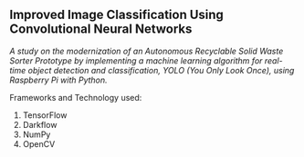 <h2> Improved Image Classification Using Convolutional Neural Networks </h2>

*A study on the modernization of an Autonomous Recyclable Solid Waste Sorter Prototype by implementing a machine
learning algorithm for real-time object detection and classification, YOLO (You Only Look Once), using Raspberry Pi with
Python.*

Frameworks and Technology used: 
1. TensorFlow 
2. Darkflow
3. NumPy
4. OpenCV
